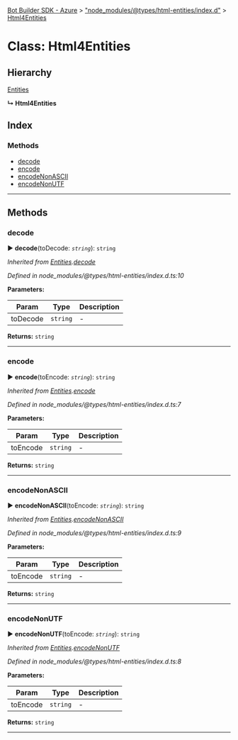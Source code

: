[Bot Builder SDK - Azure](../README.md) > ["node_modules/@types/html-entities/index.d"](../modules/_node_modules__types_html_entities_index_d_.md) > [Html4Entities](../classes/_node_modules__types_html_entities_index_d_.html4entities.md)



# Class: Html4Entities

## Hierarchy


 [Entities](_node_modules__types_html_entities_index_d_.entities.md)

**↳ Html4Entities**







## Index

### Methods

* [decode](_node_modules__types_html_entities_index_d_.html4entities.md#decode)
* [encode](_node_modules__types_html_entities_index_d_.html4entities.md#encode)
* [encodeNonASCII](_node_modules__types_html_entities_index_d_.html4entities.md#encodenonascii)
* [encodeNonUTF](_node_modules__types_html_entities_index_d_.html4entities.md#encodenonutf)



---
## Methods
<a id="decode"></a>

###  decode

► **decode**(toDecode: *`string`*): `string`



*Inherited from [Entities](_node_modules__types_html_entities_index_d_.entities.md).[decode](_node_modules__types_html_entities_index_d_.entities.md#decode)*

*Defined in node_modules/@types/html-entities/index.d.ts:10*



**Parameters:**

| Param | Type | Description |
| ------ | ------ | ------ |
| toDecode | `string`   |  - |





**Returns:** `string`





___

<a id="encode"></a>

###  encode

► **encode**(toEncode: *`string`*): `string`



*Inherited from [Entities](_node_modules__types_html_entities_index_d_.entities.md).[encode](_node_modules__types_html_entities_index_d_.entities.md#encode)*

*Defined in node_modules/@types/html-entities/index.d.ts:7*



**Parameters:**

| Param | Type | Description |
| ------ | ------ | ------ |
| toEncode | `string`   |  - |





**Returns:** `string`





___

<a id="encodenonascii"></a>

###  encodeNonASCII

► **encodeNonASCII**(toEncode: *`string`*): `string`



*Inherited from [Entities](_node_modules__types_html_entities_index_d_.entities.md).[encodeNonASCII](_node_modules__types_html_entities_index_d_.entities.md#encodenonascii)*

*Defined in node_modules/@types/html-entities/index.d.ts:9*



**Parameters:**

| Param | Type | Description |
| ------ | ------ | ------ |
| toEncode | `string`   |  - |





**Returns:** `string`





___

<a id="encodenonutf"></a>

###  encodeNonUTF

► **encodeNonUTF**(toEncode: *`string`*): `string`



*Inherited from [Entities](_node_modules__types_html_entities_index_d_.entities.md).[encodeNonUTF](_node_modules__types_html_entities_index_d_.entities.md#encodenonutf)*

*Defined in node_modules/@types/html-entities/index.d.ts:8*



**Parameters:**

| Param | Type | Description |
| ------ | ------ | ------ |
| toEncode | `string`   |  - |





**Returns:** `string`





___


